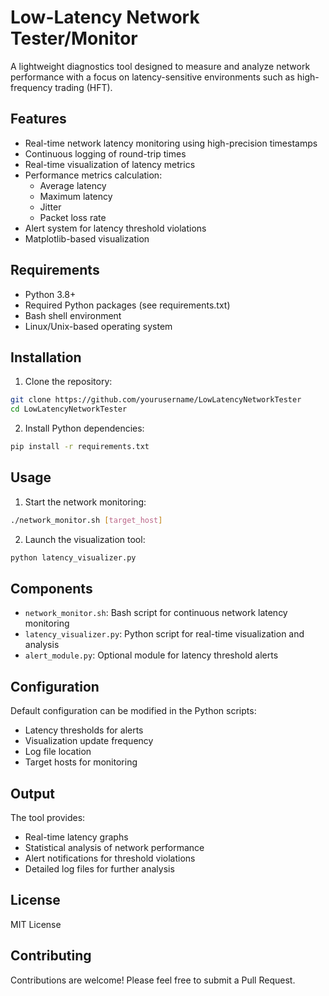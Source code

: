 # Low-Latency Network Tester/Monitor

A lightweight diagnostics tool designed to measure and analyze network performance with a focus on latency-sensitive environments such as high-frequency trading (HFT).

## Features

- Real-time network latency monitoring using high-precision timestamps
- Continuous logging of round-trip times
- Real-time visualization of latency metrics
- Performance metrics calculation:
  - Average latency
  - Maximum latency
  - Jitter
  - Packet loss rate
- Alert system for latency threshold violations
- Matplotlib-based visualization

## Requirements

- Python 3.8+
- Required Python packages (see requirements.txt)
- Bash shell environment
- Linux/Unix-based operating system

## Installation

1. Clone the repository:
```bash
git clone https://github.com/yourusername/LowLatencyNetworkTester
cd LowLatencyNetworkTester
```

2. Install Python dependencies:
```bash
pip install -r requirements.txt
```

## Usage

1. Start the network monitoring:
```bash
./network_monitor.sh [target_host]
```

2. Launch the visualization tool:
```bash
python latency_visualizer.py
```

## Components

- `network_monitor.sh`: Bash script for continuous network latency monitoring
- `latency_visualizer.py`: Python script for real-time visualization and analysis
- `alert_module.py`: Optional module for latency threshold alerts

## Configuration

Default configuration can be modified in the Python scripts:
- Latency thresholds for alerts
- Visualization update frequency
- Log file location
- Target hosts for monitoring

## Output

The tool provides:
- Real-time latency graphs
- Statistical analysis of network performance
- Alert notifications for threshold violations
- Detailed log files for further analysis

## License

MIT License

## Contributing

Contributions are welcome! Please feel free to submit a Pull Request. 